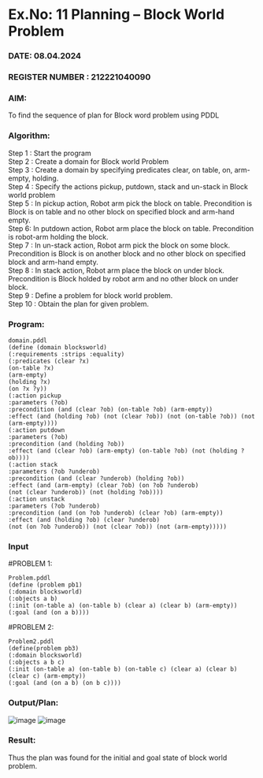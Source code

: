 # Ex.No: 11  Planning –  Block World Problem 
### DATE: 08.04.2024                                                                           
### REGISTER NUMBER : 212221040090
### AIM: 
To find the sequence of plan for Block word problem using PDDL  
###  Algorithm:
Step 1 :  Start the program <br>
Step 2 : Create a domain for Block world Problem <br>
Step 3 :  Create a domain by specifying predicates clear, on table, on, arm-empty, holding. <br>
Step 4 : Specify the actions pickup, putdown, stack and un-stack in Block world problem <br>
Step 5 :  In pickup action, Robot arm pick the block on table. Precondition is Block is on table and no other block on specified block and arm-hand empty.<br>
Step 6:  In putdown action, Robot arm place the block on table. Precondition is robot-arm holding the block.<br>
Step 7 : In un-stack action, Robot arm pick the block on some block. Precondition is Block is on another block and no other block on specified block and arm-hand empty.<br>
Step 8 : In stack action, Robot arm place the block on under block. Precondition is Block holded by robot arm and no other block on under block.<br>
Step 9 : Define a problem for block world problem.<br> 
Step 10 : Obtain the plan for given problem.<br> 
     
### Program:


```
domain.pddl 
(define (domain blocksworld) 
(:requirements :strips :equality) 
(:predicates (clear ?x) 
(on-table ?x) 
(arm-empty) 
(holding ?x) 
(on ?x ?y)) 
(:action pickup 
:parameters (?ob) 
:precondition (and (clear ?ob) (on-table ?ob) (arm-empty)) 
:effect (and (holding ?ob) (not (clear ?ob)) (not (on-table ?ob)) (not (arm-empty)))) 
(:action putdown 
:parameters (?ob) 
:precondition (and (holding ?ob)) 
:effect (and (clear ?ob) (arm-empty) (on-table ?ob) (not (holding ?ob)))) 
(:action stack 
:parameters (?ob ?underob) 
:precondition (and (clear ?underob) (holding ?ob)) 
:effect (and (arm-empty) (clear ?ob) (on ?ob ?underob) 
(not (clear ?underob)) (not (holding ?ob)))) 
(:action unstack 
:parameters (?ob ?underob) 
:precondition (and (on ?ob ?underob) (clear ?ob) (arm-empty))
:effect (and (holding ?ob) (clear ?underob) 
(not (on ?ob ?underob)) (not (clear ?ob)) (not (arm-empty))))) 
```

### Input 
#PROBLEM 1: 
```
Problem.pddl 
(define (problem pb1) 
(:domain blocksworld) 
(:objects a b) 
(:init (on-table a) (on-table b) (clear a) (clear b) (arm-empty)) 
(:goal (and (on a b))))
```

#PROBLEM 2: 
```
Problem2.pddl 
(define(problem pb3) 
(:domain blocksworld) 
(:objects a b c) 
(:init (on-table a) (on-table b) (on-table c) (clear a) (clear b) (clear c) (arm-empty)) 
(:goal (and (on a b) (on b c))))
```


### Output/Plan:

![image](https://github.com/Rajesh242004/AI_Lab_2023-24/assets/117814063/e5f44413-459f-4c69-a09a-1a97aedb2b9e)
![image](https://github.com/Rajesh242004/AI_Lab_2023-24/assets/117814063/68bc80d6-ecd1-442e-a8e0-a8bbc816f9ed)


### Result:
Thus the plan was found for the initial and goal state of block world problem.
